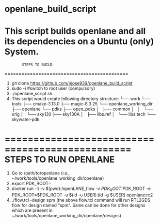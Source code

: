 # openlane_build_script
This script builds openlane and all its dependencies on a Ubuntu (only) System.
============================================
            STEPS TO BUILD
============================================
1. git clone https://github.com/njose939/openlane_build_script
2. sudo -i #switch to root user (compulsory)
3. ./openlane_script.sh
4. This script would create following directory structure:
└── work
    └── tools
        ├── cmake-3.13.0 
        ├── magic-8.3.25 
        └── openlane_working_dir
            ├── openlane 
            └── pdks
                ├── open_pdks
                │   ├── common
                │   │   └── orig
                │   └── sky130 
                ├── sky130A
                │   ├── libs.ref 
                │   └── libs.tech
                └── skywater-pdk 
                
================================================
        STEPS TO RUN OPENLANE
================================================
1. Go to /path/to/openlane (i.e., ~/work/tools/openlane_working_dir/openlane)
2. export PDK_ROOT=<absolute path to where skywater-pdk and open_pdks reside>
3. docker run -it -v $(pwd):/openLANE_flow -v $PDK_ROOT:$PDK_ROOT -e PDK_ROOT=$PDK_ROOT -u $(id -u $USER):$(id -g $USER) openlane:rc2
4. ./flow.tcl -design spm
(the above flow.tcl command will run RTL2GDS flow for design named "spm". Same can be done for other designs which are present in ~/work/tools/openlane_working_dir/openlane/designs)
